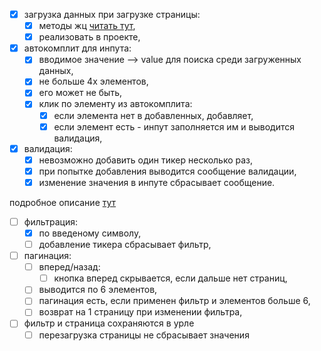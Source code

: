 - [x] загрузка данных при загрузке страницы: 
  - [x] методы жц [читать тут](https://ru.vuejs.org/v2/guide/instance.html#%D0%A5%D1%83%D0%BA%D0%B8-%D0%B6%D0%B8%D0%B7%D0%BD%D0%B5%D0%BD%D0%BD%D0%BE%D0%B3%D0%BE-%D1%86%D0%B8%D0%BA%D0%BB%D0%B0-%D1%8D%D0%BA%D0%B7%D0%B5%D0%BC%D0%BF%D0%BB%D1%8F%D1%80%D0%B0),
  - [x] реализовать в проекте,
- [x] автокомплит для инпута:
  - [x] вводимое значение --> value для поиска среди загруженных данных, 
  - [x] не больше 4х элементов, 
  - [x] его может не быть, 
  - [x] клик по элементу из автокомплита: 
    - [x] если элемента нет в добавленных, добавляет,
    - [x] если элемент есть - инпут заполняется им и выводится валидация,
- [x] валидация:
  - [x] невозможно добавить один тикер несколько раз, 
  - [x] при попытке добавления выводится сообщение валидации, 
  - [x] изменение значения в инпуте сбрасывает сообщение.

подробное описание [тут](https://www.youtube.com/watch?v=F7olyLbQeJo&list=PLvTBThJr861yMBhpKafII3HZLAYujuNWw&index=16)

- [ ] фильтрация:
  - [x] по введеному символу,
  - [ ] добавление тикера сбрасывает фильтр,
- [ ] пагинация:
  - [ ] вперед/назад:
    - [ ] кнопка вперед скрывается, если дальше нет страниц,
  - [ ] выводится по 6 элементов,
  - [ ] пагинация есть, если применен фильтр и элементов больше 6,
  - [ ] возврат на 1 страницу при изменении фильтра,
- [ ] фильтр и страница сохраняются в урле
  - [ ] перезагрузка страницы не сбрасывает значения